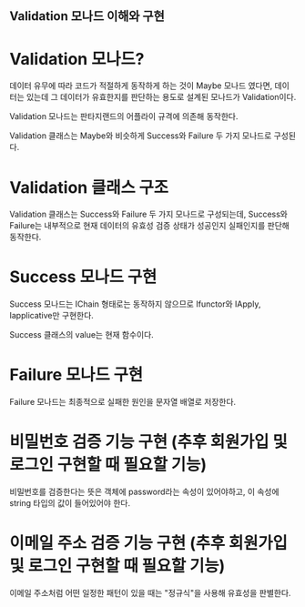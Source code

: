 ## Validation 모나드 이해와 구현

# Validation 모나드?

데이터 유무에 따라 코드가 적절하게 동작하게 하는 것이 Maybe 모나드 였다면, 데이터는 있는데 그 데이터가 유효한지를 판단하는 용도로 설계된 모나드가 Validation이다.

Validation 모나드는 판타지랜드의 어플라이 규격에 의존해 동작한다.

Validation 클래스는 Maybe와 비슷하게 Success와 Failure 두 가지 모나드로 구성된다.

# Validation 클래스 구조

Validation 클래스는 Success와 Failure 두 가지 모나드로 구성되는데, Success와 Failure는 내부적으로 현재 데이터의 유효성 검증 상태가 성공인지 실패인지를 판단해 동작한다.

# Success 모나드 구현

Success 모나드는 IChain 형태로는 동작하지 않으므로 Ifunctor와 IApply, Iapplicative만 구현한다.

Success 클래스의 value는 현재 함수이다.

# Failure 모나드 구현

Failure 모나드는 최종적으로 실패한 원인을 문자열 배열로 저장한다.

# 비밀번호 검증 기능 구현 (추후 회원가입 및 로그인 구현할 때 필요할 기능)

비밀번호를 검증한다는 뜻은 객체에 password라는 속성이 있어야하고, 이 속성에 string 타입의 값이 들어있어야 한다.

# 이메일 주소 검증 기능 구현 (추후 회원가입 및 로그인 구현할 때 필요할 기능)

이메일 주소처럼 어떤 일정한 패턴이 있을 때는 "정규식"을 사용해 유효성을 판별한다.
